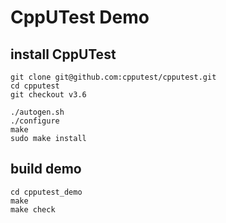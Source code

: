 # CppUTest Demo

## install CppUTest
```
git clone git@github.com:cpputest/cpputest.git
cd cpputest
git checkout v3.6

./autogen.sh
./configure
make
sudo make install
```

## build demo
```
cd cpputest_demo
make
make check
```

